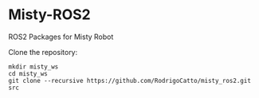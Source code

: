 # Misty-ROS2
ROS2 Packages for Misty Robot

Clone the repository:
```
mkdir misty_ws
cd misty_ws
git clone --recursive https://github.com/RodrigoCatto/misty_ros2.git src
```
